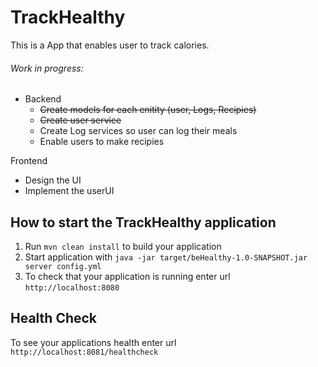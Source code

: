# TrackHealthy

This is a App that enables user to track calories. 

###### Work in progress:


* Backend
  * ~~Create models for each enitity (user, Logs, Recipies)~~
  * ~~Create user service~~
  * Create Log services so user can log their meals
  * Enable users to make recipies

Frontend

* Design the UI
* Implement the userUI

How to start the TrackHealthy application
-----------------------------------------

1. Run `mvn clean install` to build your application
2. Start application with `java -jar target/beHealthy-1.0-SNAPSHOT.jar server config.yml`
3. To check that your application is running enter url `http://localhost:8080`

Health Check
------------

To see your applications health enter url `http://localhost:8081/healthcheck`

